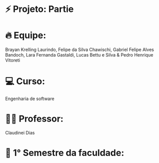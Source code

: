 # ⚡️ Projeto: Partie

# 🔥 Equipe:

Brayan Krelling Laurindo, Felipe da Silva Chawischi, Gabriel Felipe Alves Bandoch, Lara Fernanda Gastaldi, Lucas Bettu e Silva & Pedro Henrique Vitoreti

# 💻 Curso:
Engenharia de software

# 👨‍💻 Professor: 
Claudinei Dias

# 📃 1° Semestre da faculdade:
